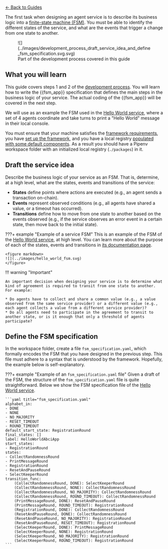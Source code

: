 [← Back to Guides](./index.md)

The first task when designing an agent service is to describe its business logic into a [finite-state machine (FSM)](../key_concepts/fsm.md). You must be able to identify the different states of the service, and what are the events that trigger a change from one state to another.

<figure markdown>
![](../images/development_process_draft_service_idea_and_define_fsm_specification.svg.svg)
<figcaption>Part of the development process covered in this guide</figcaption>
</figure>

## What you will learn

This guide covers steps 1 and 2 of the [development process](./overview_of_the_development_process.md). You will learn how to write the {{fsm_app}} specification that defines the main steps in the business logic of your service. The actual coding of the {{fsm_app}} will be covered in the next step.

We will use as an example the FSM used in the [Hello World service](https://docs.autonolas.network/demos/hello-world/), where a set of 4 agents coordinate and take turns to print a "Hello World" message in their local console.

You must ensure that your machine satisfies the [framework requirements](./set_up.md#requirements), you have [set up the framework](./set_up.md#set-up-the-framework), and you have a local registry [populated with some default components](./overview_of_the_development_process.md#populate-the-local-registry-for-the-guides). As a result you should have a Pipenv workspace folder with an initialized local registry (`./packages`) in it.

## Draft the service idea

Describe the business logic of your service as an FSM. That is, determine, at a high level, what are the states, events and transitions of the service:

* **States** define points where actions are executed (e.g., an agent sends a transaction on-chain).
* **Events** represent observed conditions (e.g., all agents have shared a value, or a timeout has occurred).
* **Transitions** define how to move from one state to another based on the events observed (e.g., if the service observes an error event in a certain state, then move back to the initial state).

???+ example "Example of a service FSM"
    This is an example of the FSM of the [Hello World service](https://docs.autonolas.network/demos/hello-world/), at high level. You can learn more about the purpose of each of the states, events and transitions in [its documentation page](https://docs.autonolas.network/demos/hello-world/).

    <figure markdown>
    ![](../images/hello_world_fsm.svg)
    </figure>

!!! warning "Important"

    An important decision when designing your service is to determine what kind of agreement is required to transit from one state to another. For example:

    * Do agents have to collect and share a common value (e.g., a value observed from the same service provider) or a different value (e.g., each agent collects a value from a different service provider)?
    * Do all agents need to participate in the agreement to transit to another state, or is it enough that only a threshold of agents participate?

## Define the FSM specification

In the workspace folder, create a file `fsm_specification.yaml`, which formally encodes the FSM that you have designed in the previous step. This file must adhere to a syntax that is understood by the framework. Hopefully, the example below is self-explanatory.

???+ example "Example of an `fsm_specification.yaml` file"
    Given a draft of the FSM, the structure of the `fsm_specification.yaml` file is quite straightforward. Below we show the FSM specification file of the [Hello World service](https://docs.autonolas.network/demos/hello-world/).

    ```yaml title="fsm_specification.yaml"
    alphabet_in:
    - DONE
    - NONE
    - NO_MAJORITY
    - RESET_TIMEOUT
    - ROUND_TIMEOUT
    default_start_state: RegistrationRound
    final_states: []
    label: HelloWorldAbciApp
    start_states:
    - RegistrationRound
    states:
    - CollectRandomnessRound
    - PrintMessageRound
    - RegistrationRound
    - ResetAndPauseRound
    - SelectKeeperRound
    transition_func:
        (CollectRandomnessRound, DONE): SelectKeeperRound
        (CollectRandomnessRound, NONE): CollectRandomnessRound
        (CollectRandomnessRound, NO_MAJORITY): CollectRandomnessRound
        (CollectRandomnessRound, ROUND_TIMEOUT): CollectRandomnessRound
        (PrintMessageRound, DONE): ResetAndPauseRound
        (PrintMessageRound, ROUND_TIMEOUT): RegistrationRound
        (RegistrationRound, DONE): CollectRandomnessRound
        (ResetAndPauseRound, DONE): CollectRandomnessRound
        (ResetAndPauseRound, NO_MAJORITY): RegistrationRound
        (ResetAndPauseRound, RESET_TIMEOUT): RegistrationRound
        (SelectKeeperRound, DONE): PrintMessageRound
        (SelectKeeperRound, NONE): RegistrationRound
        (SelectKeeperRound, NO_MAJORITY): RegistrationRound
        (SelectKeeperRound, ROUND_TIMEOUT): RegistrationRound
    ```
